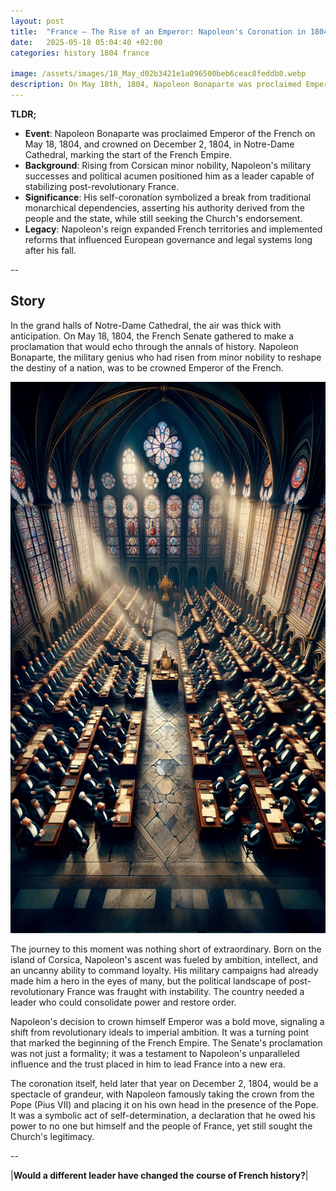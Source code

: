```yaml
---
layout: post
title:  "France – The Rise of an Emperor: Napoleon's Coronation in 1804"
date:   2025-05-18 05:04:40 +02:00
categories: history 1804 france

image: /assets/images/18_May_d02b3421e1a096500beb6ceac8feddb0.webp
description: On May 18th, 1804, Napoleon Bonaparte was proclaimed Emperor of the French by the French Senate, marking the beginning of the First French Empire.
---
```


**TLDR;**
- **Event**: Napoleon Bonaparte was proclaimed Emperor of the French on May 18, 1804, and crowned on December 2, 1804, in Notre-Dame Cathedral, marking the start of the French Empire.
- **Background**: Rising from Corsican minor nobility, Napoleon's military successes and political acumen positioned him as a leader capable of stabilizing post-revolutionary France.
- **Significance**: His self-coronation symbolized a break from traditional monarchical dependencies, asserting his authority derived from the people and the state, while still seeking the Church's endorsement.
- **Legacy**: Napoleon's reign expanded French territories and implemented reforms that influenced European governance and legal systems long after his fall.

--


## Story
In the grand halls of Notre-Dame Cathedral, the air was thick with anticipation. On May 18, 1804, the French Senate gathered to make a proclamation that would echo through the annals of history. Napoleon Bonaparte, the military genius who had risen from minor nobility to reshape the destiny of a nation, was to be crowned Emperor of the French.

![Image](/assets/images/18_May_d02b3421e1a096500beb6ceac8feddb0.webp)

The journey to this moment was nothing short of extraordinary. Born on the island of Corsica, Napoleon's ascent was fueled by ambition, intellect, and an uncanny ability to command loyalty. His military campaigns had already made him a hero in the eyes of many, but the political landscape of post-revolutionary France was fraught with instability. The country needed a leader who could consolidate power and restore order.

Napoleon's decision to crown himself Emperor was a bold move, signaling a shift from revolutionary ideals to imperial ambition. It was a turning point that marked the beginning of the French Empire. The Senate's proclamation was not just a formality; it was a testament to Napoleon's unparalleled influence and the trust placed in him to lead France into a new era.

The coronation itself, held later that year on December 2, 1804, would be a spectacle of grandeur, with Napoleon famously taking the crown from the Pope (Pius VII) and placing it on his own head in the presence of the Pope. It was a symbolic act of self-determination, a declaration that he owed his power to no one but himself and the people of France, yet still sought the Church's legitimacy.


--

|**Would a different leader have changed the course of French history?**|

